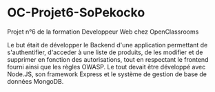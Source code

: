 # OC-Projet6-SoPekocko

Projet n°6 de la formation Developpeur Web chez OpenClassrooms

Le but était de développer le Backend d'une application permettant de s'authentifier, d'acceder à une liste de produits,
de les modifier et de supprimer en fonction des autorisations, tout en respectant le frontend fourni ainsi que les règles OWASP.
Le tout devait être développé avec Node.JS, son framework Express et le système de gestion de base de données MongoDB.
